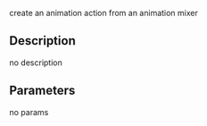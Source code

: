 create an animation action from an animation mixer



## Description
no description
## Parameters
no params